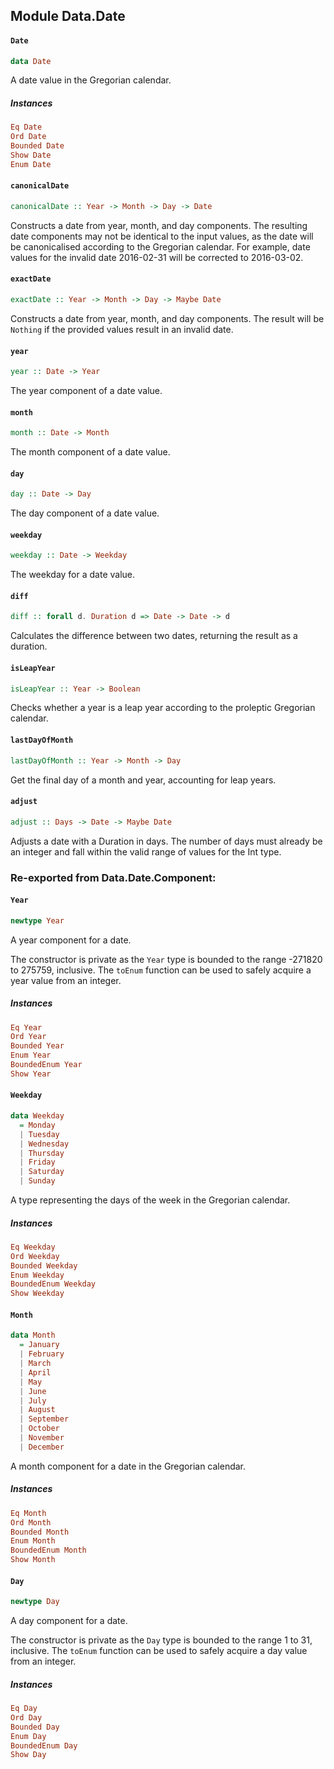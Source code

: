## Module Data.Date

#### `Date`

``` purescript
data Date
```

A date value in the Gregorian calendar.

##### Instances
``` purescript
Eq Date
Ord Date
Bounded Date
Show Date
Enum Date
```

#### `canonicalDate`

``` purescript
canonicalDate :: Year -> Month -> Day -> Date
```

Constructs a date from year, month, and day components. The resulting date
components may not be identical to the input values, as the date will be
canonicalised according to the Gregorian calendar. For example, date
values for the invalid date 2016-02-31 will be corrected to 2016-03-02.

#### `exactDate`

``` purescript
exactDate :: Year -> Month -> Day -> Maybe Date
```

Constructs a date from year, month, and day components. The result will be
`Nothing` if the provided values result in an invalid date.

#### `year`

``` purescript
year :: Date -> Year
```

The year component of a date value.

#### `month`

``` purescript
month :: Date -> Month
```

The month component of a date value.

#### `day`

``` purescript
day :: Date -> Day
```

The day component of a date value.

#### `weekday`

``` purescript
weekday :: Date -> Weekday
```

The weekday for a date value.

#### `diff`

``` purescript
diff :: forall d. Duration d => Date -> Date -> d
```

Calculates the difference between two dates, returning the result as a
duration.

#### `isLeapYear`

``` purescript
isLeapYear :: Year -> Boolean
```

Checks whether a year is a leap year according to the proleptic Gregorian
calendar.

#### `lastDayOfMonth`

``` purescript
lastDayOfMonth :: Year -> Month -> Day
```

Get the final day of a month and year, accounting for leap years.

#### `adjust`

``` purescript
adjust :: Days -> Date -> Maybe Date
```

Adjusts a date with a Duration in days. The number of days must
already be an integer and fall within the valid range of values
for the Int type.


### Re-exported from Data.Date.Component:

#### `Year`

``` purescript
newtype Year
```

A year component for a date.

The constructor is private as the `Year` type is bounded to the range
-271820 to 275759, inclusive. The `toEnum` function can be used to safely
acquire a year value from an integer.

##### Instances
``` purescript
Eq Year
Ord Year
Bounded Year
Enum Year
BoundedEnum Year
Show Year
```

#### `Weekday`

``` purescript
data Weekday
  = Monday
  | Tuesday
  | Wednesday
  | Thursday
  | Friday
  | Saturday
  | Sunday
```

A type representing the days of the week in the Gregorian calendar.

##### Instances
``` purescript
Eq Weekday
Ord Weekday
Bounded Weekday
Enum Weekday
BoundedEnum Weekday
Show Weekday
```

#### `Month`

``` purescript
data Month
  = January
  | February
  | March
  | April
  | May
  | June
  | July
  | August
  | September
  | October
  | November
  | December
```

A month component for a date in the Gregorian calendar.

##### Instances
``` purescript
Eq Month
Ord Month
Bounded Month
Enum Month
BoundedEnum Month
Show Month
```

#### `Day`

``` purescript
newtype Day
```

A day component for a date.

The constructor is private as the `Day` type is bounded to the range
1 to 31, inclusive. The `toEnum` function can be used to safely
acquire a day value from an integer.

##### Instances
``` purescript
Eq Day
Ord Day
Bounded Day
Enum Day
BoundedEnum Day
Show Day
```

